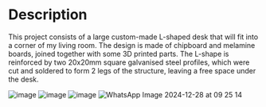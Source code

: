 # Description
This project consists of a large custom-made L-shaped desk that will fit into a corner of my living room. The design is made of chipboard and melamine boards, joined together with some 3D printed parts. The L-shape is reinforced by two 20x20mm square galvanised steel profiles, which were cut and soldered to form 2 legs of the structure, leaving a free space under the desk.

![image](https://github.com/user-attachments/assets/c745feb2-10a9-4345-9da2-01b4a76d4c14)
![image](https://github.com/user-attachments/assets/4289d9f5-02d5-4095-9f26-9c6a15f4ee8f)
![image](https://github.com/user-attachments/assets/c7d486c4-ff54-4b5c-8506-c39c6023e765)
![WhatsApp Image 2024-12-28 at 09 25 14](https://github.com/user-attachments/assets/1f07b128-8423-443a-947d-d80b02f74d0e)
